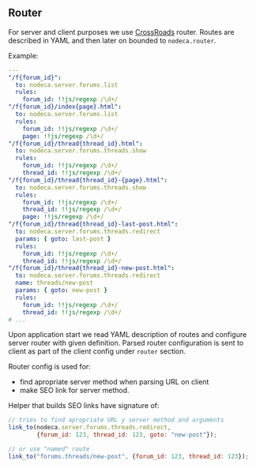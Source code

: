 Router
------

For server and client purposes we use [CrossRoads][router] router.
Routes are described in YAML and then later on bounded to `nodeca.router`.

Example:

``` yaml
---
"/f{forum_id}":
  to: nodeca.server.forums.list
  rules:
    forum_id: !!js/regexp /\d+/
"/f{forum_id}/index{page}.html":
  to: nodeca.server.forums.list
  rules:
    forum_id: !!js/regexp /\d+/
    page: !!js/regexp /\d+/
"/f{forum_id}/thread{thread_id}.html":
  to: nodeca.server.forums.threads.show
  rules:
    forum_id: !!js/regexp /\d+/
    thread_id: !!js/regexp /\d+/
"/f{forum_id}/thread{thread_id}-{page}.html":
  to: nodeca.server.forums.threads.show
  rules:
    forum_id: !!js/regexp /\d+/
    thread_id: !!js/regexp /\d+/
    page: !!js/regexp /\d+/
"/f{forum_id}/thread{thread_id}-last-post.html":
  to: nodeca.server.forums.threads.redirect
  params: { goto: last-post }
  rules:
    forum_id: !!js/regexp /\d+/
    thread_id: !!js/regexp /\d+/
"/f{forum_id}/thread{thread_id}-new-post.html":
  to: nodeca.server.forums.threads.redirect
  name: threads/new-post
  params: { goto: new-post }
  rules:
    forum_id: !!js/regexp /\d+/
    thread_id: !!js/regexp /\d+/
# ...
```

Upon application start we read YAML description of routes and configure server
router with given definition. Parsed router configuration is sent to client as
part of the client config under `router` section.

Router config is used for:

- find apropriate server method when parsing URL on client
- make SEO link for server method.

Helper that builds SEO links have signature of:

``` javascript
// tries to find apropriate URL y server method and arguments
link_to(nodeca.server.forums.threads.redirect,
        {forum_id: 123, thread_id: 123, goto: "new-post"});

// or use "named" route
link_to("forums.threads/new-post", {forum_id: 123, thread_id: 123});
```

[router]: https://github.com/millermedeiros/crossroads.js
